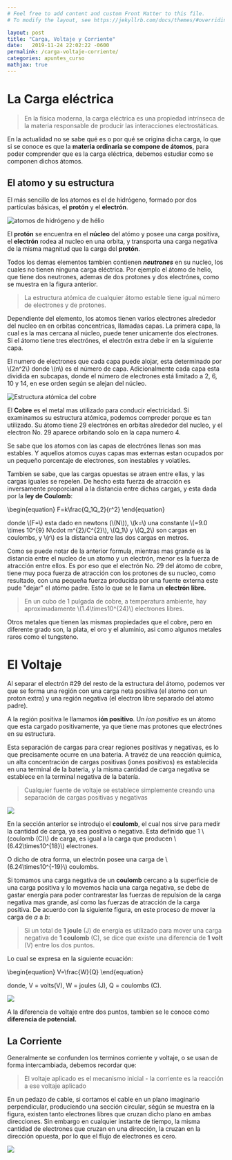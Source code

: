 ```yaml
---
# Feel free to add content and custom Front Matter to this file.
# To modify the layout, see https://jekyllrb.com/docs/themes/#overriding-theme-defaults

layout: post
title: "Carga, Voltaje y Corriente"
date:   2019-11-24 22:02:22 -0600
permalink: /carga-voltaje-corriente/
categories: apuntes_curso
mathjax: true
---
```


# La Carga eléctrica

> En la física moderna, la carga eléctrica es una propiedad intrínseca de la materia responsable de producir las interacciones electrostáticas.

En la actualidad no se sabe qué es o por qué se origina dicha carga, lo que si se conoce es que la **materia ordinaria se compone de átomos**, para poder comprender que es la carga eléctrica, debemos estudiar como se componen dichos átomos.

## El atomo y su estructura

El más sencillo de los atomos es el de hidrógeno, formado por dos partículas básicas, el **protón** y el **electrón**. 

![atomos de hidrógeno y de hélio](../images/atomos_hidrogeno_helio.png)

El **protón** se encuentra en el **núcleo** del atómo y posee una carga positiva, el **electrón** rodea al nucleo en una orbita, y transporta una carga negatíva de la misma magnitud que  la carga del **protón**.


Todos los demas elementos tambien contienen ***neutrones*** en su nucleo, los cuales no tienen ninguna carga eléctrica. Por ejemplo el átomo de helio, que tiene dos neutrones, ademas de dos protones y dos electrónes, como se muestra en la figura anterior.

> La estructura atómica de cualquier átomo estable tiene igual número de electrones y de protones.
>

Dependiente del elemento, los atomos tienen varios electrones alrededor del nucleo en 
en orbitas concentricas, llamadas capas. La primera capa, la cual es la mas cercana al núcleo, puede tener unicamente dos electrones. Si el átomo tiene tres electrónes, el electrón extra debe ir en la siguiente capa. 

El numero de electrones que cada capa puede alojar, esta determinado por \\(2n^2\\) donde \\(n\\) es el número de capa. Adicionalmente cada capa esta dividida en subcapas, donde el número de electrones está limitado a 2, 6, 10 y 14, en ese orden según se alejan del núcleo.

![Estructura atómica del cobre](../images/estructura_atomica_cobre.png)

El **Cobre** es el metal mas utilizado para conducir electricidad. Si examinamos su estructura atómica, podemos compreder porque es tan utilizado. Su átomo tiene 29 electrónes en orbitas alrededor del nucleo, y el electron No. 29 aparece orbitando solo en la capa numero 4.

Se sabe que los atomos con las capas de electrónes llenas son mas estables. Y aquellos atomos cuyas capas mas externas estan ocupados por un pequeño porcentaje de electrones, son inestables y volatiles.

Tambien se sabe, que las cargas opuestas se atraen entre ellas, y las cargas iguales se repelen. De hecho esta fuerza de atracción es inversamente proporcianal a la distancia entre dichas cargas, y esta dada por la **ley de Coulomb**:

<div class="math">
\begin{equation}
    F=k\frac{Q_1Q_2}{r^2}  
\end{equation} 
</div>

donde \\(F=\\) esta dado en newtons (\\(N\\)), \\(k=\\) una constante \\(=9.0 \times 10^{9} N\cdot m^{2}/C^{2}\\), \\(Q_1\\) y \\(Q_2\\) son cargas en coulombs, y \\(r\\) es la distancia entre las dos cargas en metros.

Como se puede notar de la anterior formula, mientras mas grande es la distancia entre el nucleo de un atomo y un electrón, menor es la  fuerza de atracción entre ellos. Es por eso que el electrón No. 29 del átomo de cobre, tiene muy poca fuerza de atracción con los protones de su nucleo, como resultado, con una pequeña fuerza producida por una fuente externa este pude "dejar" el atómo padre. Esto lo que se le llama un **electrón libre.**

> En un cubo de 1 pulgada de cobre, a temperatura ambiente, hay aproximadamente \\(1.4\times10^{24}\\) electrones libres. 
> 

Otros metales que tienen las mismas propiedades que el cobre, pero en diferente grado son, la plata, el oro y el aluminio, asi como algunos metales raros como el tungsteno.

# El Voltaje

Al separar el electrón #29 del resto de la estructura del átomo, podemos ver que se forma una región con una carga neta positiva (el atomo con un proton extra) y una región negativa (el electron libre separado del atomo padre).

A la región positiva le llamamos **ión positivo**. Un *ion positivo* es un átomo que esta cargado positivamente, ya que tiene mas protones que electrónes en su estructura.

Esta separación de cargas para crear regiones positivas y negativas, es lo que precisamente ocurre en una bateria. A travéz de una reacción quimica, un alta concentración de cargas positivas (iones positivos) es establecida en una terminal de la bateria, y la misma cantidad de carga negativa se establece en la terminal negativa de la batería.

> Cualquier fuente de voltaje se establece simplemente creando una separación de cargas positivas y negativas

![](../images/definicion_ion_positivo.png)

En la sección anterior se introdujo el **coulomb**, el cual nos sirve para medir la cantidad de carga, ya sea positiva o negativa. Esta definido que 1 \\(coulomb (C)\\) de carga, es igual a la carga que producen \\(6.42\times10^{18}\\) electrones.

O dicho de otra forma, un electrón posee una carga de \\(6.24\times10^{-19}\\) coulombs.

Si tomamos una carga negativa de un **coulomb** cercano a la superficie de una carga positiva y lo movemos hacia una carga negativa, se debe de gastar energía para poder contrarestar las fuerzas de repulsíon de la carga negativa mas grande, así como las fuerzas de atracción de la carga positiva. De acuerdo con la siguiente figura, en este proceso de mover la carga de *a* a *b*:

> Si un total de **1 joule** (J) de energía es utilizado para mover una carga negativa de **1 coulomb** (C), se dice que existe una diferencia de **1 volt** (V) entre los dos puntos.
> 

Lo cual se expresa en la siguiente ecuación:

<div class="math">
\begin{equation}
    V=\frac{W}{Q}  
\end{equation} 
</div>

donde, V = volts(V), W = joules (J), Q = coulombs (C).

![](../images/definicion_voltaje.png)


A la diferencia de voltaje entre dos puntos, tambien se le conoce como **diferencia de potencial.**

## La Corriente

Generalmente se confunden los terminos corriente y voltaje, o se usan de forma intercambiada, debemos recordar que:

> El voltaje aplicado es el mecanismo inicial - la corriente es la reacción a ese voltaje aplicado
> 

En un pedazo de cable, si cortamos el cable en un plano imaginario perpendicular, produciendo una sección circular, ségún se muestra en la figura, existen tanto electrones libres que cruzan dicho plano en ambas direcciones. Sin embargo en cualquier instante de tiempo, la misma cantidad de electrones que cruzan en una dirección, la cruzan en la dirección opuesta, por lo que el flujo de electrones es cero.

![](../images/corriente_plano_cable.png)
